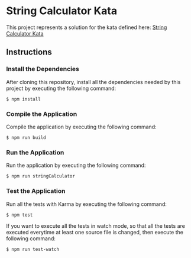 # String Calculator Kata
This project represents a solution for the kata defined here: [String Calculator Kata](https://github.com/wonderflow-bv/string-calculator-kata)

## Instructions

### Install the Dependencies
After cloning this repository, install all the dependencies needed by this project by executing the following command:

    $ npm install

### Compile the Application
Compile the application by executing the following command:

    $ npm run build

### Run the Application
Run the application by executing the following command:

    $ npm run stringCalculator

### Test the Application
Run all the tests with Karma by executing the following command:

    $ npm test

If you want to execute all the tests in watch mode, so that all the tests are executed everytime at least one source
file is changed, then execute the following command:

    $ npm run test-watch
